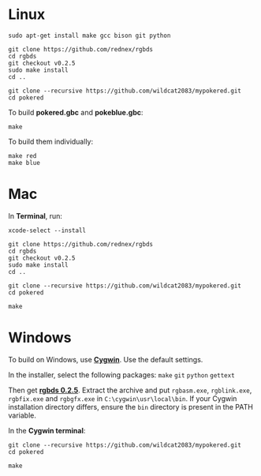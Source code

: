 # Linux

	sudo apt-get install make gcc bison git python

	git clone https://github.com/rednex/rgbds
	cd rgbds
	git checkout v0.2.5
	sudo make install
	cd ..

	git clone --recursive https://github.com/wildcat2083/mypokered.git
	cd pokered

To build **pokered.gbc** and **pokeblue.gbc**:

	make

To build them individually:

	make red
	make blue


# Mac

In **Terminal**, run:

	xcode-select --install

	git clone https://github.com/rednex/rgbds
	cd rgbds
	git checkout v0.2.5
	sudo make install
	cd ..

	git clone --recursive https://github.com/wildcat2083/mypokered.git
	cd pokered

	make


# Windows

To build on Windows, use [**Cygwin**](http://cygwin.com/install.html). Use the default settings.

In the installer, select the following packages: `make` `git` `python` `gettext`

Then get [**rgbds 0.2.5**](https://github.com/bentley/rgbds/releases/tag/v0.2.5).
Extract the archive and put `rgbasm.exe`, `rgblink.exe`, `rgbfix.exe` and `rgbgfx.exe` in `C:\cygwin\usr\local\bin`.  If your Cygwin installation directory differs, ensure the `bin` directory is present in the PATH variable.

In the **Cygwin terminal**:

	git clone --recursive https://github.com/wildcat2083/mypokered.git
	cd pokered

	make
